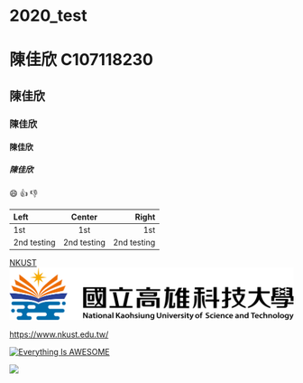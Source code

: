 # 2020_test

# 陳佳欣 C107118230
## 陳佳欣
### 陳佳欣
#### 陳佳欣
##### 陳佳欣


:smile:
:+1:
:-1:

|Left | Center | Right |
|:----|:------:|------:|
|1st  |  1st   | 1st   |
|2nd testing |2nd testing|2nd testing|

[NKUST](https://www.nkust.edu.tw/index.php)
![NKUST](nkust.png "高科大")


<https://www.nkust.edu.tw/>

[![Everything Is AWESOME](https://img.youtube.com/vi/StTqXEQ2l-Y/0.jpg)](https://www.youtube.com/watch?v=StTqXEQ2l-Y "Everything Is AWESOME")


[![](https://img.youtube.com/vi/sSm2dRarhPo/0.jpg)](https://www.youtube.com/watch?v=sSm2dRarhPo "title")


